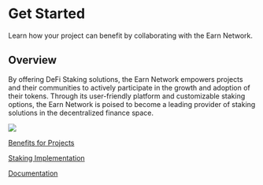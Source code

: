 # Get Started
Learn how your project can benefit by collaborating with the Earn Network.

## **Overview**

By offering DeFi Staking solutions, the Earn Network empowers projects and their communities to actively participate in the growth and adoption of their tokens. Through its user-friendly platform and customizable staking options, the Earn Network is poised to become a leading provider of staking solutions in the decentralized finance space.

![](https://1334155380-files.gitbook.io/~/files/v0/b/gitbook-x-prod.appspot.com/o/spaces%2FJCo5cC0knuR3kvJy5ewQ%2Fuploads%2FwAzFwh0umPtoW1LQ2IoO%2F11111.png?alt=media&token=79aee284-e0b1-4a48-95cb-a25a2949e584)

[Benefits for Projects](001-Benefits-For-Projects.md)

[Staking Implementation](002-Staking-implementation.md)

[Documentation](003-Documentation.md)